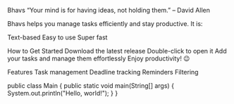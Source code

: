 Bhavs
“Your mind is for having ideas, not holding them.” – David Allen

Bhavs helps you manage tasks efficiently and stay productive. It is:

Text-based
Easy to use
Super fast 


How to Get Started
Download the latest release
Double-click to open it
Add your tasks and manage them effortlessly
Enjoy productivity! 😉

Features
 Task management
 Deadline tracking
 Reminders 
 Filtering



public class Main {
    public static void main(String[] args) {
        System.out.println("Hello, world!");
    }
}
